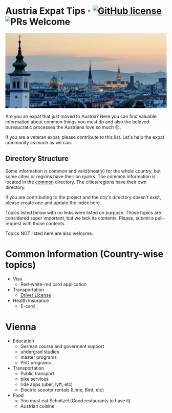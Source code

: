 # Austria Expat Tips &middot; [![GitHub license](https://img.shields.io/badge/license-MIT-blue.svg)](https://github.com/brunojppb/austria-expat-tips/blob/master/LICENSE) ![PRs Welcome](https://img.shields.io/badge/PRs-welcome-brightgreen.svg)

![Vienna View](./img/vienna-view.jpg)

Are you an expat that just moved to Austria? Here you can find valuable information about common things you must do and also the beloved bureaucratic processes the Austrians love so much 🙃.  

If you are a veteran expat, please contribute to this list. Let's help the expat community as much as we can.  

## Directory Structure

Some information is common and valid(mostly) for the whole country, but some cities or regions have their on quirks. The common information is located in the [common](./common/README.md) directory. The cities/regions have their own directory.  

If you are contributing to the project and the city's directory doesn't exist, please create one and update the index here.  

Topics listed below with no links were listed on purpose. Those topics are considered super important, but we lack its contents. Please, submit a pull-request with those contents.  
  
Topics NOT listed here are also welcome.

# Common Information (Country-wise topics)
* Visa
  - Red-white-red card application
* Transportation
  - [Driver License](./common/driver-license.md)
* Health Insurance
  - E-card

# Vienna
* Education
  - German course and goverment support
  - undergrad studies
  - master programs
  - PhD programs
* Transportation
  - Public transport
  - bike services
  - ride apps (uber, lyft, etc)
  - Electric scooter rentals (Lime, Bird, etc)
* Food
  - You must eat Schnitzel (Good restaurants to have it)
  - Austrian cuisine


